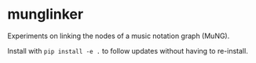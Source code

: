 # munglinker

Experiments on linking the nodes of a music notation graph (MuNG).

Install with ``pip install -e .`` to follow updates without having to re-install.
